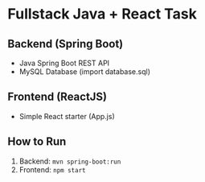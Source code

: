 # Fullstack Java + React Task

## Backend (Spring Boot)
- Java Spring Boot REST API
- MySQL Database (import database.sql)

## Frontend (ReactJS)
- Simple React starter (App.js)

## How to Run
1. Backend: `mvn spring-boot:run`
2. Frontend: `npm start`
